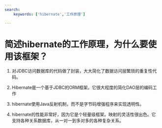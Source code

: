 ```yaml
---
search:
    keywords: ['hibernate','工作原理']

---
```


# 简述hibernate的工作原理，为什么要使用该框架？

1. 对JDBC访问数据库的代码做了封装，大大简化了数据访问层繁琐的重复性代码。

2. Hibernate是一个基于JDBC的ORM框架。它很大程度的简化DAO层的编码工作

3. hibernate使用Java反射机制，而不是字节码增强程序来实现透明性。

4. hibernate的性能非常好，因为它是个轻量级框架。映射的灵活性很出色。它支持各种关系数据库，从一对一到多对多的各种复杂关系。


